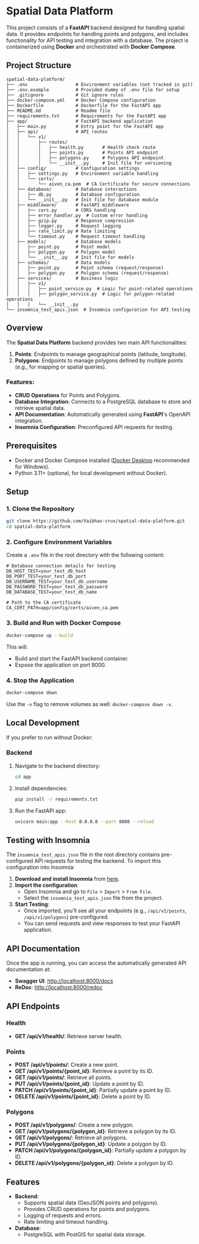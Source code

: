 # Spatial Data Platform

This project consists of a **FastAPI** backend designed for handling spatial data. It provides endpoints for handling points and polygons, and includes functionality for API testing and integration with a database. The project is containerized using **Docker** and orchestrated with **Docker Compose**.

## Project Structure

```
spatial-data-platform/
├── .env                  # Environment variables (not tracked in git)
├── .env.example          # Provided dummy of .env file for setup
├── .gitignore            # Git ignore rules
├── docker-compose.yml    # Docker Compose configuration
├── Dockerfile            # Dockerfile for the FastAPI app
├── README.md             # Readme file
├── requirements.txt      # Requirements for the FastAPI app
├── app/                  # FastAPI backend application
│   ├── main.py           # Entry point for the FastAPI app
│   ├── api/              # API routes
│   │   └── v1/
│   │       ├── routes/
│   │       │   ├── health.py       # Health check route
│   │       │   ├── points.py       # Points API endpoint
│   │       │   ├── polygons.py     # Polygons API endpoint
│   │       │   └── __init__.py     # Init file for versioning
│   ├── config/           # Configuration settings
│   │   ├── settings.py   # Environment variable handling
│   │   └── certs/
│   │       └── aiven_ca.pem  # CA Certificate for secure connections
│   ├── database/         # Database interactions
│   │   ├── db.py         # Database configuration
│   │   └── __init__.py   # Init file for database module
│   ├── middleware/       # FastAPI middleware
│   │   ├── cors.py       # CORS handling
│   │   ├── error_handler.py  # Custom error handling
│   │   ├── gzip.py       # Response compression
│   │   ├── logger.py     # Request logging
│   │   ├── rate_limit.py # Rate limiting
│   │   └── timeout.py    # Request timeout handling
│   ├── models/           # Database models
│   │   ├── point.py      # Point model
│   │   ├── polygon.py    # Polygon model
│   │   └── __init__.py   # Init file for models
│   ├── schemas/          # Data models
│   │   ├── point.py      # Point schema (request/response)
│   │   ├── polygon.py    # Polygon schema (request/response)
│   ├── services/         # Business logic
│   │   ├── v1/
│   │   │   ├── point_service.py  # Logic for point-related operations
│   │   │   ├── polygon_service.py  # Logic for polygon-related operations
│   │   │   └── __init__.py
└── insomnia_test_apis.json  # Insomnia configuration for API testing
```

## Overview

The **Spatial Data Platform** backend provides two main API functionalities:

1. **Points**: Endpoints to manage geographical points (latitude, longitude).
2. **Polygons**: Endpoints to manage polygons defined by multiple points (e.g., for mapping or spatial queries).

### Features:
- **CRUD Operations** for Points and Polygons.
- **Database Integration**: Connects to a PostgreSQL database to store and retrieve spatial data.
- **API Documentation**: Automatically generated using **FastAPI**'s OpenAPI integration.
- **Insomnia Configuration**: Preconfigured API requests for testing.

## Prerequisites

- Docker and Docker Compose installed ([Docker Desktop](https://www.docker.com/products/docker-desktop) recommended for Windows).
- Python 3.11+ (optional, for local development without Docker).

## Setup

### 1. Clone the Repository
```bash
git clone https://github.com/Vaibhav-crux/spatial-data-platform.git
cd spatial-data-platform
```

### 2. Configure Environment Variables

Create a `.env` file in the root directory with the following content:

```plaintext
# Database connection details for testing
DB_HOST_TEST=your_test_db_host
DB_PORT_TEST=your_test_db_port
DB_USERNAME_TEST=your_test_db_username
DB_PASSWORD_TEST=your_test_db_password
DB_DATABASE_TEST=your_test_db_name

# Path to the CA certificate
CA_CERT_PATH=app/config/certs/aiven_ca.pem
```

### 3. Build and Run with Docker Compose
```bash
docker-compose up --build
```
This will:
- Build and start the FastAPI backend container.
- Expose the application on port 8000.

### 4. Stop the Application
```bash
docker-compose down
```
Use the `-v` flag to remove volumes as well: `docker-compose down -v`.

## Local Development

If you prefer to run without Docker:

### Backend
1. Navigate to the backend directory:
   ```bash
   cd app
   ```
2. Install dependencies:
   ```bash
   pip install -r requirements.txt
   ```
3. Run the FastAPI app:
   ```bash
   uvicorn main:app --host 0.0.0.0 --port 8000 --reload
   ```

## Testing with Insomnia

The `insomnia_test_apis.json` file in the root directory contains pre-configured API requests for testing the backend. To import this configuration into Insomnia:

1. **Download and install Insomnia** from [here](https://insomnia.rest/download).
2. **Import the configuration**:
   - Open Insomnia and go to `File` > `Import` > `From File`.
   - Select the `insomnia_test_apis.json` file from the project.
3. **Start Testing**:
   - Once imported, you’ll see all your endpoints (e.g., `/api/v1/points`, `/api/v1/polygons`) pre-configured.
   - You can send requests and view responses to test your FastAPI application.

## API Documentation

Once the app is running, you can access the automatically generated API documentation at:

- **Swagger UI**: [http://localhost:8000/docs](http://localhost:8000/docs)
- **ReDoc**: [http://localhost:8000/redoc](http://localhost:8000/redoc)

## API Endpoints

### Health
- **GET /api/v1/health/**: Retrieve server health.

### Points
- **POST /api/v1/points/**: Create a new point.
- **GET /api/v1/points/{point_id}**: Retrieve a point by its ID.
- **GET /api/v1/points/**: Retrieve all points.
- **PUT /api/v1/points/{point_id}**: Update a point by ID.
- **PATCH /api/v1/points/{point_id}**: Partially update a point by ID.
- **DELETE /api/v1/points/{point_id}**: Delete a point by ID.

### Polygons
- **POST /api/v1/polygons/**: Create a new polygon.
- **GET /api/v1/polygons/{polygon_id}**: Retrieve a polygon by its ID.
- **GET /api/v1/polygons/**: Retrieve all polygons.
- **PUT /api/v1/polygons/{polygon_id}**: Update a polygon by ID.
- **PATCH /api/v1/polygons/{polygon_id}**: Partially update a polygon by ID.
- **DELETE /api/v1/polygons/{polygon_id}**: Delete a polygon by ID.

## Features
- **Backend**:
  - Supports spatial data (GeoJSON points and polygons).
  - Provides CRUD operations for points and polygons.
  - Logging of requests and errors.
  - Rate limiting and timeout handling.
- **Database**:
  - PostgreSQL with PostGIS for spatial data storage.